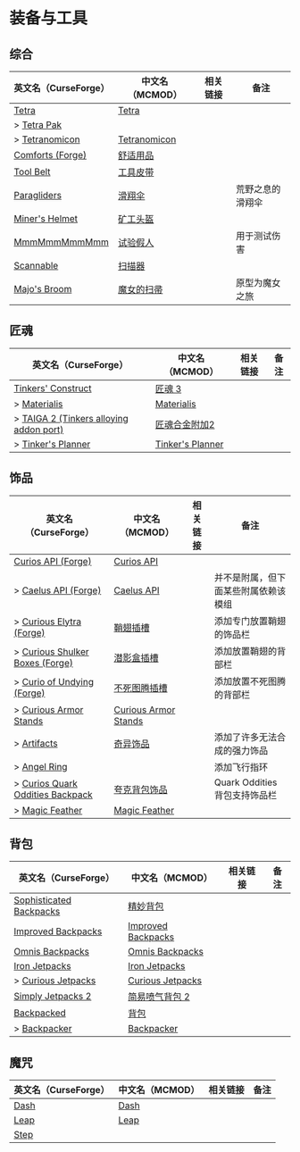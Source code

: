 # 装备与工具

## 综合

| 英文名（CurseForge）                                                         | 中文名（MCMOD）                                      | 相关链接 | 备注             |
| ---------------------------------------------------------------------------- | ---------------------------------------------------- | -------- | ---------------- |
| [Tetra](https://www.curseforge.com/minecraft/mc-mods/tetra)                  | [Tetra](https://www.mcmod.cn/class/2018.html)        |          |                  |
| > [Tetra Pak](https://www.curseforge.com/minecraft/mc-mods/tetra-pak)        |                                                      |          |                  |
| > [Tetranomicon](https://www.curseforge.com/minecraft/mc-mods/tetranomicon)  | [Tetranomicon](https://www.mcmod.cn/class/5261.html) |          |                  |
| [Comforts (Forge)](https://www.curseforge.com/minecraft/mc-mods/comforts)    | [舒适用品](https://www.mcmod.cn/class/2107.html)     |          |                  |
| [Tool Belt](https://www.curseforge.com/minecraft/mc-mods/tool-belt)          | [工具皮带](https://www.mcmod.cn/class/2649.html)     |          |                  |
| [Paragliders](https://www.curseforge.com/minecraft/mc-mods/paragliders)      | [滑翔伞](https://www.mcmod.cn/class/1344.html)       |          | 荒野之息的滑翔伞 |
| [Miner's Helmet](https://www.curseforge.com/minecraft/mc-mods/miners-helmet) | [矿工头盔](https://www.mcmod.cn/class/3419.html)     |          |                  |
| [MmmMmmMmmMmm](https://www.curseforge.com/minecraft/mc-mods/mmmmmmmmmmmm)    | [试验假人](https://www.mcmod.cn/class/1139.html)     |          | 用于测试伤害     |
| [Scannable](https://www.curseforge.com/minecraft/mc-mods/scannable)          | [扫描器](https://www.mcmod.cn/class/791.html)        |          |                  |
| [Majo's Broom](https://www.curseforge.com/minecraft/mc-mods/majos-broom)     | [魔女的扫帚](https://www.mcmod.cn/class/3911.html)   |          | 原型为魔女之旅   |

## 匠魂

| 英文名（CurseForge）                                                                           | 中文名（MCMOD）                                          | 相关链接 | 备注 |
| ---------------------------------------------------------------------------------------------- | -------------------------------------------------------- | -------- | ---- |
| [Tinkers' Construct](https://www.curseforge.com/minecraft/mc-mods/tinkers-construct)           | [匠魂 3](https://www.mcmod.cn/class/3725.html)           |          |      |
| > [Materialis](https://www.curseforge.com/minecraft/mc-mods/materialis)                        | [Materialis](https://www.mcmod.cn/class/2518.html)       |          |      |
| > [TAIGA 2 (Tinkers alloying addon port)](https://www.curseforge.com/minecraft/mc-mods/taiga2) | [匠魂合金附加2](https://www.mcmod.cn/class/4515.html)    |          |      |
| > [Tinker's Planner](https://www.curseforge.com/minecraft/mc-mods/tinkers-planner)             | [Tinker's Planner](https://www.mcmod.cn/class/4575.html) |          |      |

## 饰品

| 英文名（CurseForge）                                                                                            | 中文名（MCMOD）                                              | 相关链接 | 备注                                 |
| --------------------------------------------------------------------------------------------------------------- | ------------------------------------------------------------ | -------- | ------------------------------------ |
| [Curios API (Forge)](https://www.curseforge.com/minecraft/mc-mods/curios)                                       | [Curios API](https://www.mcmod.cn/class/2029.html)           |          |                                      |
| > [Caelus API (Forge)](https://www.curseforge.com/minecraft/mc-mods/caelus)                                     | [Caelus API](https://www.mcmod.cn/class/2458.html)           |          | 并不是附属，但下面某些附属依赖该模组 |
| > [Curious Elytra (Forge)](https://www.curseforge.com/minecraft/mc-mods/curious-elytra)                         | [鞘翅插槽](https://www.mcmod.cn/class/3923.html)             |          | 添加专门放置鞘翅的饰品栏             |
| > [Curious Shulker Boxes (Forge)](https://www.curseforge.com/minecraft/mc-mods/curious-shulker-boxes)           | [潜影盒插槽](https://www.mcmod.cn/class/3958.html)           |          | 添加放置鞘翅的背部栏                 |
| > [Curio of Undying (Forge)](https://www.curseforge.com/minecraft/mc-mods/curio-of-undying)                     | [不死图腾插槽](https://www.mcmod.cn/class/2236.html)         |          | 添加放置不死图腾的背部栏             |
| > [Curious Armor Stands](https://www.curseforge.com/minecraft/mc-mods/curious-armor-stands)                     | [Curious Armor Stands](https://www.mcmod.cn/class/3984.html) |          |                                      |
| > [Artifacts](https://www.curseforge.com/minecraft/mc-mods/artifacts)                                           | [奇异饰品](https://www.mcmod.cn/class/2821.html)             |          | 添加了许多无法合成的强力饰品         |
| > [Angel Ring](https://www.curseforge.com/minecraft/mc-mods/angel-ring)                                         |                                                              |          | 添加飞行指环                         |
| > [Curios Quark Oddities Backpack](https://www.curseforge.com/minecraft/mc-mods/curios-quark-oddities-backpack) | [夸克背包饰品](https://www.mcmod.cn/class/3913.html)         |          | Quark Oddities 背包支持饰品栏        |
| > [Magic Feather](https://www.curseforge.com/minecraft/mc-mods/magic-feather)                                   | [Magic Feather](https://www.mcmod.cn/class/4033.html)        |          |                                      |

## 背包

| 英文名（CurseForge）                                                                            | 中文名（MCMOD）                                            | 相关链接 | 备注 |
| ----------------------------------------------------------------------------------------------- | ---------------------------------------------------------- | -------- | ---- |
| [Sophisticated Backpacks](https://www.curseforge.com/minecraft/mc-mods/sophisticated-backpacks) | [精妙背包](https://www.mcmod.cn/class/3739.html)           |          |      |
| [Improved Backpacks](https://www.curseforge.com/minecraft/mc-mods/improvedbackpacks)            | [Improved Backpacks](https://www.mcmod.cn/class/5126.html) |          |      |
| [Omnis Backpacks](https://www.curseforge.com/minecraft/mc-mods/omnis-backpacks)                 | [Omnis Backpacks](https://www.mcmod.cn/class/4294.html)    |          |      |
| [Iron Jetpacks](https://www.curseforge.com/minecraft/mc-mods/iron-jetpacks)                     | [Iron Jetpacks](https://www.mcmod.cn/class/3979.html)      |          |      |
| > [Curious Jetpacks](https://www.curseforge.com/minecraft/mc-mods/curious-jetpacks)             | [Curious Jetpacks](https://www.mcmod.cn/class/3983.html)   |          |      |
| [Simply Jetpacks 2](https://www.curseforge.com/minecraft/mc-mods/simply-jetpacks-2)             | [简易喷气背包 2](https://www.mcmod.cn/class/784.html)      |          |      |
| [Backpacked](https://www.curseforge.com/minecraft/mc-mods/backpacked)                           | [背包](https://www.mcmod.cn/class/2228.html)               |          |      |
| > [Backpacker](https://www.curseforge.com/minecraft/mc-mods/backpacker)                         | [Backpacker](https://www.mcmod.cn/class/3574.html)         |          |      |

## 魔咒

| 英文名（CurseForge）                                      | 中文名（MCMOD）                              | 相关链接 | 备注 |
| --------------------------------------------------------- | -------------------------------------------- | -------- | ---- |
| [Dash](https://www.curseforge.com/minecraft/mc-mods/dash) | [Dash](https://www.mcmod.cn/class/4704.html) |          |      |
| [Leap](https://www.curseforge.com/minecraft/mc-mods/leap) | [Leap](https://www.mcmod.cn/class/5370.html) |          |      |
| [Step](https://www.curseforge.com/minecraft/mc-mods/step) |                                              |          |      |
